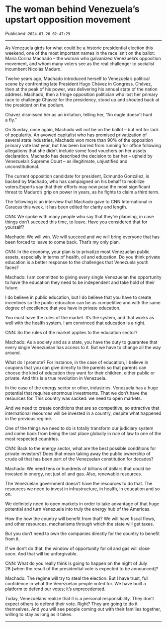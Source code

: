 # The woman behind Venezuela’s upstart opposition movement

Published :`2024-07-26 02:47:29`

---

As Venezuela girds for what could be a historic presidential election this weekend, one of the most important names in the race isn’t on the ballot: María Corina Machado – the woman who galvanized Venezuela’s opposition movement, and whom many voters see as the real challenger to socialist incumbent Nicolás Maduro.

Twelve years ago, Machado introduced herself to Venezuela’s political scene by confronting late President Hugo Chávez in Congress. Chévez, then at the peak of his power, was delivering his annual state of the nation address. Machado, then a fringe opposition politician who lost her primary race to challenge Chávez for the presidency, stood up and shouted back at the president on the podium.

Chávez dismissed her as an irritation, telling her, “An eagle doesn’t hunt a fly.”

On Sunday, once again, Machado will not be on the ballot – but not for lack of popularity. An avowed capitalist who has promised privatization of several state industries, Machado won more than 90% of the opposition primary vote last year, but has been barred from running for office following allegations that she didn’t include some food vouchers on her assets declaration. Machado has described the decision to bar her – upheld by Venezuela’s Supreme Court – as illegitimate, unjustified and unconstitutional.

The current opposition candidate for president, Edmundo González, is backed by Machado, who has campaigned on his behalf to mobilize voters.Experts say that their efforts may now pose the most significant threat to Maduro’s grip on power in years, as he fights to claim a third term.

The following is an interview that Machado gave to CNN International in Caracas this week. It has been edited for clarity and length.

CNN: We spoke with many people who say that they’re planning, in case things don’t succeed this time, to leave. Have you considered that for yourself?

Machado: We will win. We will succeed and we will bring everyone that has been forced to leave to come back. That’s my only plan.

CNN: In the economy, your plan is to privatize most Venezuelan public assets, especially in terms of health, oil and education. Do you think private education is a better response to the challenges that Venezuela youth faces?

Machado: I am committed to giving every single Venezuelan the opportunity to have the education they need to be independent and take hold of their future.

I do believe in public education, but I do believe that you have to create incentives so the public education can be as competitive and with the same degree of excellence that you have in private education.

You must have the rules of the market. It’s the system, and that works as well with the health system. I am convinced that education is a right.

CNN: So the rules of the market applies to the education sector?

Machado: As a society and as a state, you have the duty to guarantee that every single Venezuelan has access to it. But we have to change all the way around.

What do I promote? For instance, in the case of education, I believe in coupons that you can give directly to the parents so that parents can choose the kind of education they want for their children, either public or private. And this is a true revolution in Venezuela.

In the case of the energy sector or other, industries. Venezuela has a huge potential that requires enormous investments. That we don’t have the resources for. This country was sacked: we need to open markets.

And we need to create conditions that are so competitive, so attractive that international resources will be invested in a country, despite what happened in the previous regime.

One of the things we need to do is totally transform our judiciary system and come back from being the last place globally in rule of law to one of the most respected countries.

CNN: Back to the energy sector, what are the best possible conditions for private investors? Does that mean taking away the public ownership of crude oil that has been part of the Venezuelan constitution for decades?

Machado: We need tens or hundreds of billions of dollars that could be invested in energy, not just oil and gas. Also, renewable resources.

The Venezuelan government doesn’t have the resources to do that. The resources we need to invest in infrastructure, in health, in education and so on.

We definitely need to open markets in order to take advantage of that huge potential and turn Venezuela into truly the energy hub of the Americas.

How the how the country will benefit from that? We will have fiscal flows, and other resources, mechanisms through which the state will get taxes.

But you don’t need to own the companies directly for the country to benefit from it.

If we don’t do that, the window of opportunity for oil and gas will close soon. And that will be unforgivable.

CNN: What do you really think is going to happen on the night of July 28 [when the result of the presidential vote is expected to be announced]?

Machado: The regime will try to steal the election. But I have trust, full confidence in what the Venezuelan people voted for. We have built a platform to defend our votes; it’s unprecedented.

Today, Venezuelans realize that it is a personal responsibility. They don’t expect others to defend their vote. Right? They are going to do it themselves. And you will see people coming out with their families together, willing to stay as long as it takes.

---

